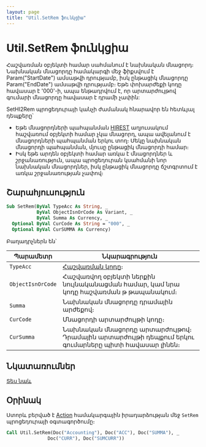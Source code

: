 ```yaml
---
layout: page
title: "Util.SetRem ֆունկցիա"
---
```


# Util.SetRem ֆունկցիա

Հաշվառման օբյեկտի համար սահմանում է նախնական մնացորդ։ 
Նախնական մնացորդը համակարգի մեջ ֆիքսվում է Param("StartDate") ամսաթվի դրությամբ, իսկ ընթացիկ մնացորդը Param("EndDate") ամսաթվի դրությամբ։ 
Եթե փոխարժեքի կոդը հավասար է '000'-ի, ապա ենթադրվում է, որ արտարժույթով գումարի մնացորդը հավասար է դրամի չափին:

SetHI2Rem պրոցեդուրայի կանչի ժամանակ  հնարավոր են հետևյալ դեպքերը՝
* Եթե մնացորդների պահպանման [HIREST](../../../Database/Hirest2.html) աղյուսակում հաշվառում օբյեկտի համար չկա մնացորդ, ապա ավելանում է մնացորդների պահպանման երկու տող։ 
  Մեկը նախնական մնացորդի պահպանման, մյուսը ընթացիկ մնացորդի համար։
* Իսկ եթե արդեն օբյեկտի համար առկա է մնացորդներ և շրջանառություն, ապա պրոցեդուրան կսահմանի նոր նախնական մնացորդներ, իսկ ընթացիկ մնացորդը ճշտգրտում է առկա շրջանառության չափով։

## Շարահյուսություն

``` vb
Sub SetRem(ByVal TypeAcc As String, _
           ByVal ObjectIsnOrCode As Variant, _
           ByVal Summa As Currency, _
  Optional ByVal CurCode As String = "000", _
  Optional ByVal CurSUMMA As Currency)
```

Բաղադրչներն են՝

| Պարամետր | Նկարագրություն |
|--|--|
| `TypeAcc` | [Հաշվառման կոդը](../../ASFACT/TypeAcc.html)։ |
| `ObjectIsnOrCode` | Հաշվառվող օբյեկտի ներքին նույնականացման համար, կամ նրա կոդը հաշվառման թ թապանակում։ |
| `Summa` | Նախնական մնացորդը դրամային արժեքով։ |
| `CurCode` | Մնացորդի արտարժույթի կոդը։ |
| `CurSumma` | Նախնական մնացորդը արտարժույթով։ Դրամային արտարժույթի դեպքում երկու գումարները պիտի հավասար լինեն։ |

## Նկատառումներ

[Տես նաև](../../../functions.html)

## Օրինակ

Ստորև բերված է [Action](../../../ScriptProcs/Action.html) համակարգային իրադարձության մեջ `SetRem` պրոցեդուրայի օգտագործումը։ 

``` vb
Call Util.SetRem(Doc("Accounting"), Doc("ACC"), Doc("SUMMA"), _
               Doc("CURR"), Doc("SUMCURR"))
```
